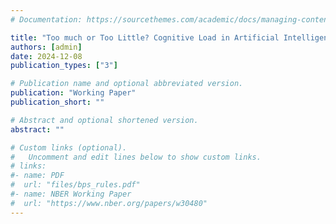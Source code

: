 ```yaml
---
# Documentation: https://sourcethemes.com/academic/docs/managing-content/

title: "Too much or Too Little? Cognitive Load in Artificial Intelligence Chatbot and Administrative Burdens"
authors: [admin]
date: 2024-12-08
publication_types: ["3"]

# Publication name and optional abbreviated version.
publication: "Working Paper"
publication_short: ""

# Abstract and optional shortened version.
abstract: ""

# Custom links (optional).
#   Uncomment and edit lines below to show custom links.
# links:
#- name: PDF
#  url: "files/bps_rules.pdf"
#- name: NBER Working Paper
#  url: "https://www.nber.org/papers/w30480"
---
```

